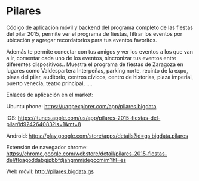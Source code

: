 # Pilares
Código de aplicación móvil y backend del programa completo de las fiestas del pilar 2015, permite ver el programa de fiestas, filtrar los eventos por ubicación y agregar recordatorios para tus eventos favoritos.

Además te permite conectar con tus amigos y ver los eventos a los que van a ir, comentar cada uno de los eventos, sincronizar tus eventos entre diferentes dispositivos..
Muestra el programa de fiestas de Zaragoza en lugares como Valdespartera Interpeñas, parking norte, recinto de la expo, plaza del pilar, auditorio, centros cívicos, centro de historias, plaza imperial, puerto venecia, teatro principal, ....

Enlaces de aplicación en el market:

Ubuntu phone: https://uappexplorer.com/app/pilares.bigdata

iOS: https://itunes.apple.com/us/app/pilares-2015-fiestas-del-pilar/id924264083?ls=1&mt=8

Android: https://play.google.com/store/apps/details?id=gs.bigdata.pilares

Extensión de navegador chrome: https://chrome.google.com/webstore/detail/pilares-2015-fiestas-del/floagoddabgjpbbfdjahgmmjdegccmim?hl=es

Web móvil: http://pilares.bigdata.gs
